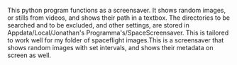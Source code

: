 This python program functions as a screensaver.
It shows random images, or stills from videos, and shows their path in a textbox.
The directories to be searched and to be excluded, and other settings, are stored in Appdata/Local/Jonathan's Programma's/SpaceScreensaver.
This is tailored to work well for my folder of spaceflight images.This is a screensaver that shows random images with set intervals, and shows their metadata on screen as well.